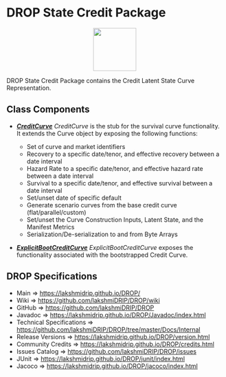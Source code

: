 # DROP State Credit Package

<p align="center"><img src="https://github.com/lakshmiDRIP/DROP/blob/master/DRIP_Logo.gif?raw=true" width="100"></p>

DROP State Credit Package contains the Credit Latent State Curve Representation.


## Class Components

 * [***CreditCurve***](https://github.com/lakshmiDRIP/DROP/tree/master/src/main/java/org/drip/state/credit/CreditCurve.java)
 <i>CreditCurve</i> is the stub for the survival curve functionality. It extends the Curve object by exposing
 the following functions:
 	* Set of curve and market identifiers
 	* Recovery to a specific date/tenor, and effective recovery between a date interval
 	* Hazard Rate to a specific date/tenor, and effective hazard rate between a date interval
 	* Survival to a specific date/tenor, and effective survival between a date interval
 	* Set/unset date of specific default
 	* Generate scenario curves from the base credit curve (flat/parallel/custom)
 	* Set/unset the Curve Construction Inputs, Latent State, and the Manifest Metrics
 	* Serialization/De-serialization to and from Byte Arrays

 * [***ExplicitBootCreditCurve***](https://github.com/lakshmiDRIP/DROP/tree/master/src/main/java/org/drip/state/credit/ExplicitBootCreditCurve.java)
 <i>ExplicitBootCreditCurve</i> exposes the functionality associated with the bootstrapped Credit Curve.


## DROP Specifications

 * Main                     => https://lakshmidrip.github.io/DROP/
 * Wiki                     => https://github.com/lakshmiDRIP/DROP/wiki
 * GitHub                   => https://github.com/lakshmiDRIP/DROP
 * Javadoc                  => https://lakshmidrip.github.io/DROP/Javadoc/index.html
 * Technical Specifications => https://github.com/lakshmiDRIP/DROP/tree/master/Docs/Internal
 * Release Versions         => https://lakshmidrip.github.io/DROP/version.html
 * Community Credits        => https://lakshmidrip.github.io/DROP/credits.html
 * Issues Catalog           => https://github.com/lakshmiDRIP/DROP/issues
 * JUnit                    => https://lakshmidrip.github.io/DROP/junit/index.html
 * Jacoco                   => https://lakshmidrip.github.io/DROP/jacoco/index.html
